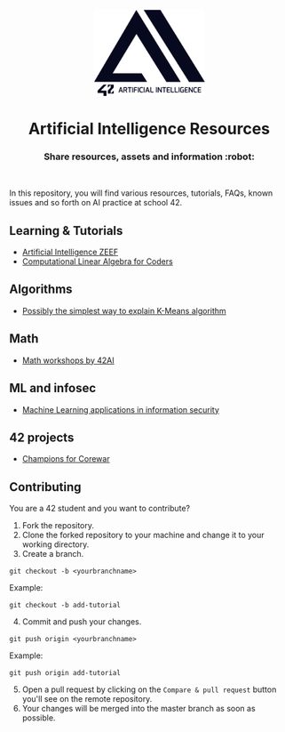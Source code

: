 <p align="center">
  <img src="assets/42ai_logo.png" width="200" alt="42 AI Logo" />
</p>

<h1 align="center">
  Artificial Intelligence Resources
</h1>
<h3 align="center">
  Share resources, assets and information :robot:
</h3>
<br/>

In this repository, you will find various resources, tutorials, FAQs, known issues and so forth on AI practice at school 42.

## Learning & Tutorials

- [Artificial Intelligence ZEEF](https://artificial-intelligence.zeef.com/jdesmares)
- [Computational Linear Algebra for Coders](https://github.com/fastai/numerical-linear-algebra)

## Algorithms

- [Possibly the simplest way to explain K-Means algorithm](https://bigdata-madesimple.com/possibly-the-simplest-way-to-explain-k-means-algorithm/)

## Math

- [Math workshops by 42AI](https://github.com/42-AI/workshops_mathematics)

## ML and infosec

- [Machine Learning applications in information security](https://github.com/matboivin/ml-for-infosec-resources)

## 42 projects

- [Champions for Corewar](https://github.com/42-AI/champions_for_corewar)

## Contributing

You are a 42 student and you want to contribute?

1. Fork the repository.
2. Clone the forked repository to your machine and change it to your working directory.
3. Create a branch.

```console
git checkout -b <yourbranchname>
```

Example:
```console
git checkout -b add-tutorial
```

4. Commit and push your changes.

```console
git push origin <yourbranchname>
```

Example:
```console
git push origin add-tutorial
```

5. Open a pull request by clicking on the `Compare & pull request` button you'll see on the remote repository.
6. Your changes will be merged into the master branch as soon as possible.
